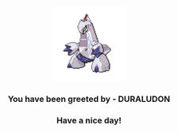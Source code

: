 <p align="center">
            <img src="https://raw.githubusercontent.com/PokeAPI/sprites/master/sprites/pokemon/884.png" width="150" height="150">
          </p>
          <h3 align="center">You have been greeted by - <b>DURALUDON</b></h3>
          <h3 align="center">Have a nice day!</h3>
